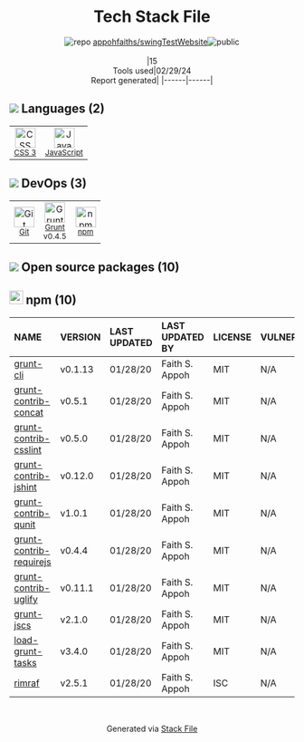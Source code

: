 <!--
&lt;--- Readme.md Snippet without images Start ---&gt;
## Tech Stack
appohfaiths/swingTestWebsite is built on the following main stack:

- [JavaScript](https://developer.mozilla.org/en-US/docs/Web/JavaScript) – Languages
- [Grunt](http://gruntjs.com/) – JS Build Tools / JS Task Runners

Full tech stack [here](/techstack.md)

&lt;--- Readme.md Snippet without images End ---&gt;

&lt;--- Readme.md Snippet with images Start ---&gt;
## Tech Stack
appohfaiths/swingTestWebsite is built on the following main stack:

- <img width='25' height='25' src='https://img.stackshare.io/service/1209/javascript.jpeg' alt='JavaScript'/> [JavaScript](https://developer.mozilla.org/en-US/docs/Web/JavaScript) – Languages
- <img width='25' height='25' src='https://img.stackshare.io/service/845/falgg2jybmhgk16y62lr.png' alt='Grunt'/> [Grunt](http://gruntjs.com/) – JS Build Tools / JS Task Runners

Full tech stack [here](/techstack.md)

&lt;--- Readme.md Snippet with images End ---&gt;
-->
<div align="center">

# Tech Stack File
![](https://img.stackshare.io/repo.svg "repo") [appohfaiths/swingTestWebsite](https://github.com/appohfaiths/swingTestWebsite)![](https://img.stackshare.io/public_badge.svg "public")
<br/><br/>
|15<br/>Tools used|02/29/24 <br/>Report generated|
|------|------|
</div>

## <img src='https://img.stackshare.io/languages.svg'/> Languages (2)
<table><tr>
  <td align='center'>
  <img width='36' height='36' src='https://img.stackshare.io/service/6727/css.png' alt='CSS 3'>
  <br>
  <sub><a href="https://developer.mozilla.org/en-US/docs/Web/CSS/CSS3">CSS 3</a></sub>
  <br>
  <sub></sub>
</td>

<td align='center'>
  <img width='36' height='36' src='https://img.stackshare.io/service/1209/javascript.jpeg' alt='JavaScript'>
  <br>
  <sub><a href="https://developer.mozilla.org/en-US/docs/Web/JavaScript">JavaScript</a></sub>
  <br>
  <sub></sub>
</td>

</tr>
</table>

## <img src='https://img.stackshare.io/devops.svg'/> DevOps (3)
<table><tr>
  <td align='center'>
  <img width='36' height='36' src='https://img.stackshare.io/service/1046/git.png' alt='Git'>
  <br>
  <sub><a href="http://git-scm.com/">Git</a></sub>
  <br>
  <sub></sub>
</td>

<td align='center'>
  <img width='36' height='36' src='https://img.stackshare.io/service/845/falgg2jybmhgk16y62lr.png' alt='Grunt'>
  <br>
  <sub><a href="http://gruntjs.com/">Grunt</a></sub>
  <br>
  <sub>v0.4.5</sub>
</td>

<td align='center'>
  <img width='36' height='36' src='https://img.stackshare.io/service/1120/lejvzrnlpb308aftn31u.png' alt='npm'>
  <br>
  <sub><a href="https://www.npmjs.com/">npm</a></sub>
  <br>
  <sub></sub>
</td>

</tr>
</table>


## <img src='https://img.stackshare.io/group.svg' /> Open source packages (10)</h2>

## <img width='24' height='24' src='https://img.stackshare.io/service/1120/lejvzrnlpb308aftn31u.png'/> npm (10)

|NAME|VERSION|LAST UPDATED|LAST UPDATED BY|LICENSE|VULNERABILITIES|
|:------|:------|:------|:------|:------|:------|
|[grunt-cli](https://www.npmjs.com/grunt-cli)|v0.1.13|01/28/20|Faith S. Appoh |MIT|N/A|
|[grunt-contrib-concat](https://www.npmjs.com/grunt-contrib-concat)|v0.5.1|01/28/20|Faith S. Appoh |MIT|N/A|
|[grunt-contrib-csslint](https://www.npmjs.com/grunt-contrib-csslint)|v0.5.0|01/28/20|Faith S. Appoh |MIT|N/A|
|[grunt-contrib-jshint](https://www.npmjs.com/grunt-contrib-jshint)|v0.12.0|01/28/20|Faith S. Appoh |MIT|N/A|
|[grunt-contrib-qunit](https://www.npmjs.com/grunt-contrib-qunit)|v1.0.1|01/28/20|Faith S. Appoh |MIT|N/A|
|[grunt-contrib-requirejs](https://www.npmjs.com/grunt-contrib-requirejs)|v0.4.4|01/28/20|Faith S. Appoh |MIT|N/A|
|[grunt-contrib-uglify](https://www.npmjs.com/grunt-contrib-uglify)|v0.11.1|01/28/20|Faith S. Appoh |MIT|N/A|
|[grunt-jscs](https://www.npmjs.com/grunt-jscs)|v2.1.0|01/28/20|Faith S. Appoh |MIT|N/A|
|[load-grunt-tasks](https://www.npmjs.com/load-grunt-tasks)|v3.4.0|01/28/20|Faith S. Appoh |MIT|N/A|
|[rimraf](https://www.npmjs.com/rimraf)|v2.5.1|01/28/20|Faith S. Appoh |ISC|N/A|

<br/>
<div align='center'>

Generated via [Stack File](https://github.com/marketplace/stack-file)
